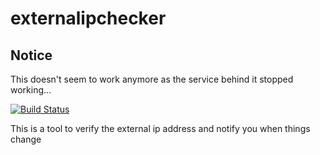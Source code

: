 # externalipchecker

## Notice

This doesn't seem to work anymore as the service behind it stopped working...


[![Build Status](https://travis-ci.org/dlsniper/externalipchecker.svg?branch=master)](https://travis-ci.org/dlsniper/externalipchecker)

This is a tool to verify the external ip address and notify you when things change
